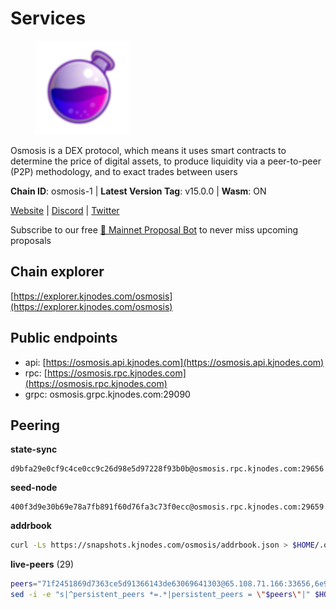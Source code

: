 # Services

<figure><img src="https://raw.githubusercontent.com/kj89/cosmos-images/main/logos/osmosis.png" width="150" alt=""><figcaption></figcaption></figure>

Osmosis is a DEX protocol, which means it uses smart contracts  to determine the price of digital assets, to produce liquidity  via a peer-to-peer (P2P) methodology, and to exact trades between users

**Chain ID**: osmosis-1 | **Latest Version Tag**: v15.0.0 | **Wasm**: ON

[Website](https://osmosis.zone) | [Discord](https://discord.gg/osmosis) | [Twitter](https://twitter.com/osmosiszone)



Subscribe to our free [🤖 Mainnet Proposal Bot](https://t.me/kjnodes_proposal_bot) to never miss upcoming proposals


## Chain explorer
[https://explorer.kjnodes.com/osmosis](https://explorer.kjnodes.com/osmosis)

## Public endpoints

* api: [https://osmosis.api.kjnodes.com](https://osmosis.api.kjnodes.com)
* rpc: [https://osmosis.rpc.kjnodes.com](https://osmosis.rpc.kjnodes.com)
* grpc: osmosis.grpc.kjnodes.com:29090

## Peering

**state-sync**

```text
d9bfa29e0cf9c4ce0cc9c26d98e5d97228f93b0b@osmosis.rpc.kjnodes.com:29656
```

**seed-node**

```text
400f3d9e30b69e78a7fb891f60d76fa3c73f0ecc@osmosis.rpc.kjnodes.com:29659
```

**addrbook**
```bash
curl -Ls https://snapshots.kjnodes.com/osmosis/addrbook.json > $HOME/.osmosisd/config/addrbook.json
```

**live-peers** (29)
```bash
peers="71f2451869d7363ce5d91366143de63069641303@65.108.71.166:33656,6e9b0cf3ea78a9a540c75a4cfeb0c6a54b73fee4@65.108.127.166:26656,c5358545d951ae666c695903036c1e93578951eb@135.181.176.113:26656,d4e6a9d74abbf4676c8fd2d58d27fc24b59056b9@143.198.22.206:26656,6b1dd134b30aeaeb2f21f33bd2cd0370a2275501@138.68.6.165:26656,d9bfa29e0cf9c4ce0cc9c26d98e5d97228f93b0b@65.109.88.38:29656,c257db7b3a7f61688c6452d1e9dcfb3034e54fe8@143.198.98.144:26656,913e9db0332df1152e5afe032ab81bdb65e3f91c@110.11.23.44:26656,4d1828a3df5a7c3d05030897eb7c82e6ac79c520@135.181.138.95:12000,13d17adf418ceab5528096dcacf130830fee2b86@35.215.50.201:26656,63b4a45bb2276fe141e69ce83750a2c53f1ceeda@198.244.202.196:26656,8a0caf4581f135b1468408ec398d94573da02e8c@198.244.202.140:26656,7f36123a395e902deaecf63bdaf5656bbb209623@15.204.52.75:26656,2d06b9ae6c8c359fb4ab84f7b88a0429d2095a6b@65.109.111.235:26656,ab4ea418db1c65c2517975988e2f35891637ff4a@185.111.159.235:2000,3226b67b2bb9da41b633392a785e87e8f6749939@162.55.245.149:12000,b3efb3700c13c2340133cfa0f1f6e942c157917c@20.229.193.38:26656,6acf893525c9c43dee575dc23fcab3aa1523ea87@74.118.136.232:26656,0419c998d6aac0afdb05808ad9a935670248e209@65.108.204.56:26656,42745690b41f6a7515c4a87d88efda2e82b55b76@78.46.94.183:26656,2cb8dd6195c65458e3c18505bb70ce2ff624f85c@89.58.61.223:2000,a52bf14440a44ea8314b1e4fc2bc9917e7af5f18@65.109.52.178:26656,22c0c06ee183b47d75f8d8ec6d6c63dca90c90e5@54.156.184.104:26656,236a60841401f53c28f7609ea50ea88feb259a1e@5.9.100.51:36656,f4b811759e55f665180545ad5e1b42573f660861@135.181.181.251:26656,91ed0275dcc075ba506a150b446f32ca38d805e0@195.14.6.2:26656,ebc272824924ea1a27ea3183dd0b9ba713494f83@178.211.139.77:26716,729219c108c059824ea9a17c09d11adc99226db4@66.172.36.139:36656,34340a9151d4a97a850d2cd64d8778279faf3f96@194.163.181.100:26656"
sed -i -e "s|^persistent_peers *=.*|persistent_peers = \"$peers\"|" $HOME/.osmosisd/config/config.toml
```
